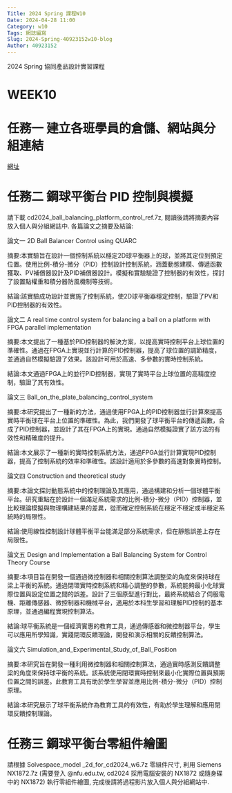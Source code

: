```yaml
---
Title: 2024 Spring 課程W10
Date: 2024-04-28 11:00
Category: w10
Tags: 網誌編寫
Slug: 2024-Spring-40923152w10-blog
Author: 40923152
---
```



2024 Spring 協同產品設計實習課程

<!-- PELICAN_END_SUMMARY -->

# WEEK10
# 任務一 建立各班學員的倉儲、網站與分組連結

[網址](https://40923152.github.io/cd2024/content/Brython.html)

# 任務二 鋼球平衡台 PID 控制與模擬
請下載 cd2024_ball_balancing_platform_control_ref.7z, 閱讀後請將摘要內容放入個人與分組網誌中.
各篇論文之摘要及結論:

論文一 2D Ball Balancer Control using QUARC

摘要:本實驗旨在設計一個控制系統以穩定2D球平衡器上的球，並將其定位到預定位置。使用比例-積分-微分（PID）控制設計控制系統，涵蓋動態建模、傳遞函數獲取、PV補償器設計及PID補償器設計。模擬和實驗驗證了控制器的有效性，探討了設置點權重和積分器防風機制等技術。

結論:該實驗成功設計並實施了控制系統，使2D球平衡器穩定控制，驗證了PV和PID控制器的有效性。

論文二 A real time control system for balancing a ball on a platform with FPGA parallel implementation

摘要:本文提出了一種基於PID控制器的解決方案，以提高實時控制平台上球位置的準確性。通過在FPGA上實現並行計算的PID控制器，提高了球位置的調節精度，並通過自然模擬驗證了效果。該設計可用於高速、多參數的實時控制系統。

結論:本文通過FPGA上的並行PID控制器，實現了實時平台上球位置的高精度控制，驗證了其有效性。

論文三 Ball_on_the_plate_balancing_control_system

摘要:本研究提出了一種新的方法，通過使用FPGA上的PID控制器並行計算來提高實時平衡球在平台上位置的準確性。為此，我們開發了球平衡平台的傳遞函數，合成了PID控制器，並設計了其在FPGA上的實現。通過自然模擬證實了該方法的有效性和精確度的提升。

結論:本文展示了一種新的實時控制系統方法，通過FPGA並行計算實現PID控制器，提高了控制系統的效率和準確性。該設計適用於多參數的高速對象實時控制。

論文四 Construction and theoretical study

摘要:本論文探討動態系統中的控制理論及其應用，通過構建和分析一個球體平衡平台。研究重點在於設計一個滿足系統需求的比例-積分-微分（PID）控制器，並比較理論模擬與物理構建結果的差異，從而確定控制系統在穩定不穩定或半穩定系統時的局限性。

結論:使用線性控制設計球體平衡平台能滿足部分系統需求，但在靜態誤差上存在局限性。

論文五 Design and Implementation a Ball Balancing System for Control Theory Course

摘要:本項目旨在開發一個通過微控制器和相關控制算法調整梁的角度來保持球在梁上平衡的系統。通過閉環實時控制系統和精心調整的參數，系統能夠最小化球實際位置與設定位置之間的誤差。設計了三個原型進行對比，最終系統結合了伺服電機、距離傳感器、微控制器和機械平台，適用於本科生學習和理解PID控制的基本原理，並通過編程實現控制算法。

結論:球平衡系統是一個經濟實惠的教育工具，通過傳感器和微控制器平台，學生可以應用所學知識，實踐閉環反饋理論，開發和演示相關的反饋控制算法。

論文六 Simulation_and_Experimental_Study_of_Ball_Position

摘要:本研究旨在開發一種利用微控制器和相關控制算法，通過實時感測反饋調整梁的角度來保持球平衡的系統。該系統使用閉環實時控制來最小化實際位置與預期位置之間的誤差。此教育工具有助於學生學習並應用比例-積分-微分（PID）控制原理。

結論:本研究展示了球平衡系統作為教育工具的有效性，有助於學生理解和應用閉環反饋控制理論。

# 任務三 鋼球平衡台零組件繪圖
請根據 Solvespace_model _2d_for_cd2024_w6.7z 零組件尺寸, 利用 Siemens NX1872.7z (需要登入 @nfu.edu.tw, cd2024 採用電腦安裝的 NX1872 或隨身碟中的 NX1872) 執行零組件繪圖, 完成後請將過程影片放入個人與分組網站中.